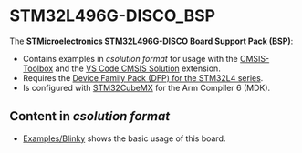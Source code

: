 # STM32L496G-DISCO_BSP

The **STMicroelectronics STM32L496G-DISCO Board Support Pack (BSP)**:

- Contains examples in *csolution format* for usage with the [CMSIS-Toolbox](https://github.com/Open-CMSIS-Pack/cmsis-toolbox/blob/main/docs/README.md) and the  [VS Code CMSIS Solution](https://marketplace.visualstudio.com/items?itemName=Arm.cmsis-csolution) extension.
- Requires the [Device Family Pack (DFP) for the STM32L4 series](https://www.keil.arm.com/packs/stm32l4xx_dfp-keil).
- Is configured with [STM32CubeMX](https://www.st.com/en/development-tools/stm32cubemx.html) for the Arm Compiler 6 (MDK).

## Content in *csolution format*

- [Examples/Blinky](https://github.com/Open-CMSIS-Pack/STM32L496G-DISCO_BSP/tree/main/Examples/Blinky) shows the basic usage of this board.
